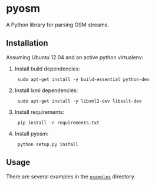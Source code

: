 pyosm
=====

A Python library for parsing OSM streams.

Installation
------------

Assuming Ubuntu 12.04 and an active python virtualenv:

1. Install build dependencies:

        sudo apt-get install -y build-essential python-dev

2. Install lxml dependencies:
    
        sudo apt-get install -y libxml2-dev libxslt-dev

3. Install requirements:

        pip install -r requirements.txt

4. Install pyosm:

        python setup.py install

Usage
-----

There are several examples in the [`examples`](https://github.com/iandees/pyosm/tree/master/examples) directory.